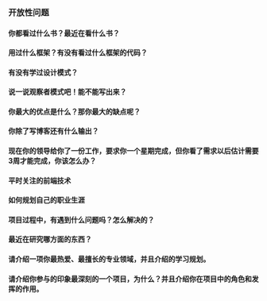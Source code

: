 ### 开放性问题

#### 你都看过什么书？最近在看什么书？

#### 用过什么框架？有没有看过什么框架的代码？

#### 有没有学过设计模式？

#### 说一说观察者模式吧！能不能写出来？

#### 你最大的优点是什么？那你最大的缺点呢？

#### 你除了写博客还有什么输出？

#### 现在你的领导给你了一份工作，要求你一个星期完成，但你看了需求以后估计需要3周才能完成，你该怎么办？

#### 平时关注的前端技术

#### 如何规划自己的职业生涯

#### 项目过程中，有遇到什么问题吗？怎么解决的？

#### 最近在研究哪方面的东西？

#### 请介绍一项你最热爱、最擅长的专业领域，并且介绍的学习规划。

#### 请介绍你参与的印象最深刻的一个项目，为什么？并且介绍你在项目中的角色和发挥的作用。
